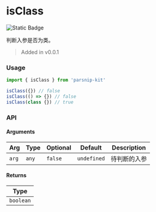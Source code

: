 # isClass
![Static Badge](https://img.shields.io/badge/Coverage-100.00%-FF8C00)
      
判断入参是否为类。

> Added in v0.0.1



### Usage

```ts
import { isClass } from 'parsnip-kit'

isClass({}) // false
isClass(() => {}) // false
isClass(class {}) // true
```


### API

#### Arguments

| Arg | Type | Optional | Default | Description |
| --- | --- | --- | --- | --- |
| `arg` | `any` | `false` | `undefined` | 待判断的入参  |

#### Returns

| Type |
| ---  |
| `boolean`  |